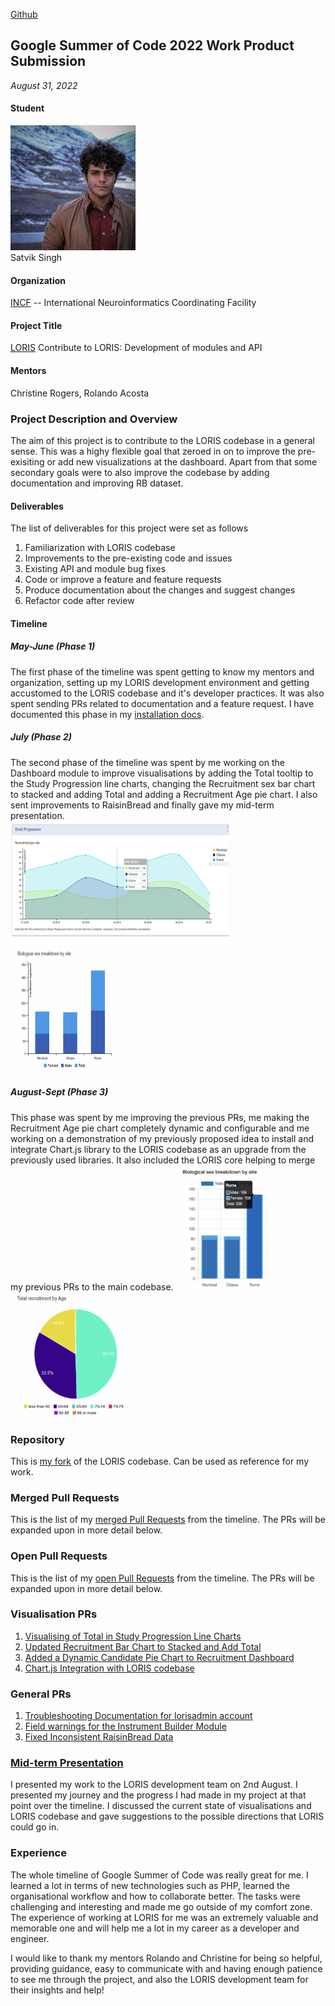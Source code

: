 
[Github](https://github.com/satvik-tha-god)

## Google Summer of Code 2022 Work Product Submission
_August 31, 2022_

#### Student

![Satvik's picture](./assets/satvik.jpeg)
<br>
Satvik Singh

#### Organization
[INCF](https://www.incf.org/) -- International Neuroinformatics Coordinating Facility

#### Project Title
[LORIS](http://loris.ca/) Contribute to LORIS: Development of modules and API

#### Mentors
Christine Rogers, Rolando Acosta

### Project Description and Overview
The aim of this project is to contribute to the LORIS codebase in a general sense. This was a highy flexible goal that zeroed in on to improve the pre-exisiting or add new visualizations at the dashboard. Apart from that some secondary goals were to also improve the codebase by adding documentation and improving RB dataset.

#### Deliverables
The list of deliverables for this project were set as follows

1. Familiarization with LORIS codebase
2. Improvements to the pre-existing code and issues
3. Existing API and module bug fixes
4. Code or improve a feature and feature requests
5. Produce documentation about the changes and suggest changes
6. Refactor code after review

#### Timeline
##### May-June (Phase 1)
The first phase of the timeline was spent getting to know my mentors and organization, setting up my LORIS development environment and getting accustomed to the LORIS codebase and it's developer practices. It was also spent sending PRs related to documentation and a feature request. I have documented this phase in my [installation docs](https://docs.google.com/document/d/1jQgLcAe8jtR0fcNpp6PviUSJEwk8ohe9OwUDL-XlC5g/edit#heading=h.tbc3dftyfoi3). 

##### July (Phase 2)
The second phase of the timeline was spent by me working on the Dashboard module to improve visualisations by adding the Total tooltip to the Study Progression line charts, changing the Recruitment sex bar chart to stacked and adding Total and adding a Recruitment Age pie chart. I also sent improvements to RaisinBread and finally gave my mid-term presentation. 
<br>
<img src="./assets/1.png" alt="study progression" height="200" width="350"/>
<img src="./assets/2.png" alt="stacked recruitment" height="200" width="175"/>
##### August-Sept (Phase 3)
This phase was spent by me improving the previous PRs, me making the Recruitment Age pie chart completely dynamic and configurable and me working on a demonstration of my previously proposed idea to install and integrate Chart.js library to the LORIS codebase as an upgrade from the previously used libraries. It also included the LORIS core helping to merge my previous PRs to the main codebase. 
<img src="./assets/4.png" alt="chart.js overlapping" height="200" width="150"/>
<img src="./assets/3.png" alt="dynamic" height="200" width="200"/>

### Repository 
This is [my fork](https://github.com/satvik-tha-god/Loris) of the LORIS codebase. Can be used as reference for my work.

### Merged Pull Requests
This is the list of my [merged Pull Requests](https://github.com/aces/Loris/pulls?q=is%3Apr+author%3Asatvik-tha-god+is%3Amerged) from the timeline. The PRs will be expanded upon in more detail below.

### Open Pull Requests
This is the list of my [open Pull Requests](https://github.com/aces/Loris/pulls?q=is%3Apr+author%3Asatvik-tha-god+is%3Aopen) from the timeline. The PRs will be expanded upon in more detail below.  

### Visualisation PRs
1. [Visualising of Total in Study Progression Line Charts](https://github.com/aces/Loris/pull/8123)
2. [Updated Recruitment Bar Chart to Stacked and Add Total](https://github.com/aces/Loris/pull/8125)
3. [Added a Dynamic Candidate Pie Chart to Recruitment Dashboard](https://github.com/aces/Loris/pull/8134)
4. [Chart.js Integration with LORIS codebase](https://github.com/aces/Loris/pull/8163)

### General PRs
1. [Troubleshooting Documentation for lorisadmin account](https://github.com/aces/Loris/pull/8102)
2. [Field warnings for the Instrument Builder Module](https://github.com/aces/Loris/pull/8112)
3. [Fixed Inconsistent RaisinBread Data](https://github.com/aces/Loris/pull/8146)

### [Mid-term Presentation](https://docs.google.com/presentation/d/1fF7ZHcIpD1Y0gDhTJqOvjX1veF6dDzgSCsWcyaeq_l0/edit#slide=id.p)
I presented my work to the LORIS development team on 2nd August. I presented my journey and the progress I had made in my project at that point over the timeline. I discussed the current state of visualisations and LORIS codebase and gave suggestions to the possible directions that LORIS could go in.

### Experience
The whole timeline of Google Summer of Code was really great for me. I learned a lot in terms of new technologies such as PHP, learned the organisational workflow and how to collaborate better. The tasks were challenging and interesting and made me go outside of my comfort zone. The experience of working at LORIS for me was an extremely valuable and memorable one and will help me a lot in my career as a developer and engineer. 

I would like to thank my mentors Rolando and Christine for being so helpful, providing guidance, easy to communicate with and having enough patience to see me through the project, and also the LORIS development team for their insights and help!
